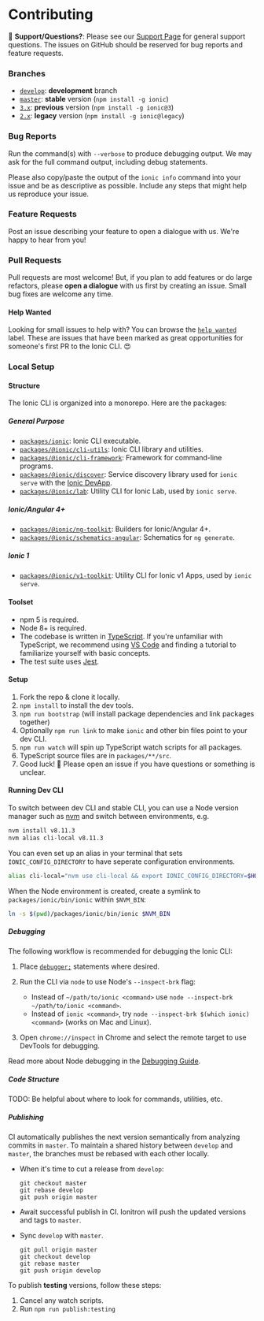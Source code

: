 # Contributing

:mega: **Support/Questions?**: Please see our [Support
Page](https://ionicframework.com/support) for general support questions. The
issues on GitHub should be reserved for bug reports and feature requests.

### Branches

* [`develop`](https://github.com/ionic-team/ionic-cli/tree/develop): **development** branch
* [`master`](https://github.com/ionic-team/ionic-cli/tree/master): **stable** version (`npm install -g ionic`)
* [`3.x`](https://github.com/ionic-team/ionic-cli/tree/3.x): **previous** version (`npm install -g ionic@3`)
* [`2.x`](https://github.com/ionic-team/ionic-cli/tree/2.x): **legacy** version (`npm install -g ionic@legacy`)

### Bug Reports

Run the command(s) with `--verbose` to produce debugging output. We may ask for
the full command output, including debug statements.

Please also copy/paste the output of the `ionic info` command into your issue
and be as descriptive as possible. Include any steps that might help us
reproduce your issue.

### Feature Requests

Post an issue describing your feature to open a dialogue with us. We're happy
to hear from you!

### Pull Requests

Pull requests are most welcome! But, if you plan to add features or do large
refactors, please **open a dialogue** with us first by creating an issue. Small
bug fixes are welcome any time.

#### Help Wanted

Looking for small issues to help with? You can browse the [`help
wanted`](https://github.com/ionic-team/ionic-cli/labels/help%20wanted) label.
These are issues that have been marked as great opportunities for someone's
first PR to the Ionic CLI. :heart_eyes:

### Local Setup

#### Structure

The Ionic CLI is organized into a monorepo. Here are the packages:

##### General Purpose

* [`packages/ionic`](https://github.com/ionic-team/ionic-cli/tree/develop/packages/ionic): Ionic CLI executable.
* [`packages/@ionic/cli-utils`](https://github.com/ionic-team/ionic-cli/tree/develop/packages/%40ionic/cli-utils): Ionic CLI library and utilities.
* [`packages/@ionic/cli-framework`](https://github.com/ionic-team/ionic-cli/tree/develop/packages/%40ionic/cli-framework): Framework for command-line programs.
* [`packages/@ionic/discover`](https://github.com/ionic-team/ionic-cli/tree/develop/packages/%40ionic/discover): Service discovery library used for `ionic serve` with the [Ionic DevApp](https://ionicframework.com/docs/pro/devapp/).
* [`packages/@ionic/lab`](https://github.com/ionic-team/ionic-cli/tree/develop/packages/%40ionic/lab): Utility CLI for Ionic Lab, used by `ionic serve`.

##### Ionic/Angular 4+

* [`packages/@ionic/ng-toolkit`](https://github.com/ionic-team/ionic-cli/tree/develop/packages/%40ionic/ng-toolkit): Builders for Ionic/Angular 4+.
* [`packages/@ionic/schematics-angular`](https://github.com/ionic-team/ionic-cli/tree/develop/packages/%40ionic/schematics-angular): Schematics for `ng generate`.

##### Ionic 1

* [`packages/@ionic/v1-toolkit`](https://github.com/ionic-team/ionic-cli/tree/develop/packages/%40ionic/v1-toolkit): Utility CLI for Ionic v1 Apps, used by `ionic serve`.

#### Toolset

* npm 5 is required.
* Node 8+ is required.
* The codebase is written in [TypeScript](https://www.typescriptlang.org/). If
  you're unfamiliar with TypeScript, we recommend using [VS
  Code](https://code.visualstudio.com/) and finding a tutorial to familiarize
  yourself with basic concepts.
* The test suite uses [Jest](https://facebook.github.io/jest/).

#### Setup

1. Fork the repo & clone it locally.
1. `npm install` to install the dev tools.
1. `npm run bootstrap` (will install package dependencies and link packages
   together)
1. Optionally `npm run link` to make `ionic` and other bin files point to your
   dev CLI.
1. `npm run watch` will spin up TypeScript watch scripts for all packages.
1. TypeScript source files are in `packages/**/src`.
1. Good luck! :muscle: Please open an issue if you have questions or something
   is unclear.

#### Running Dev CLI

To switch between dev CLI and stable CLI, you can use a Node version manager
such as [nvm](https://github.com/creationix/nvm) and switch between
environments, e.g.

```bash
nvm install v8.11.3
nvm alias cli-local v8.11.3
```

You can even set up an alias in your terminal that sets `IONIC_CONFIG_DIRECTORY`
to have seperate configuration environments.

```bash
alias cli-local="nvm use cli-local && export IONIC_CONFIG_DIRECTORY=$HOME/.ionic/cli-local"
```

When the Node environment is created, create a symlink to `packages/ionic/bin/ionic` within `$NVM_BIN`:

```bash
ln -s $(pwd)/packages/ionic/bin/ionic $NVM_BIN
```

##### Debugging

The following workflow is recommended for debugging the Ionic CLI:

1. Place
   [`debugger;`](https://developer.mozilla.org/en-US/docs/Web/JavaScript/Reference/Statements/debugger)
   statements where desired.
1. Run the CLI via `node` to use Node's `--inspect-brk` flag:

    * Instead of `~/path/to/ionic <command>` use `node --inspect-brk
      ~/path/to/ionic <command>`.
    * Instead of `ionic <command>`, try `node --inspect-brk $(which ionic)
      <command>` (works on Mac and Linux).

1. Open `chrome://inspect` in Chrome and select the remote target to use
   DevTools for debugging.

Read more about Node debugging in the [Debugging
Guide](https://nodejs.org/en/docs/guides/debugging-getting-started/).

##### Code Structure

TODO: Be helpful about where to look for commands, utilities, etc.

##### Publishing

CI automatically publishes the next version semantically from analyzing commits in `master`. To maintain a shared history between `develop` and `master`, the branches must be rebased with each other locally.

* When it's time to cut a release from `develop`:

    ```
    git checkout master
    git rebase develop
    git push origin master
    ```

* Await successful publish in CI. Ionitron will push the updated versions and tags to `master`.
* Sync `develop` with `master`.

  ```
  git pull origin master
  git checkout develop
  git rebase master
  git push origin develop
  ```

To publish **testing** versions, follow these steps:

1. Cancel any watch scripts.
1. Run `npm run publish:testing`
